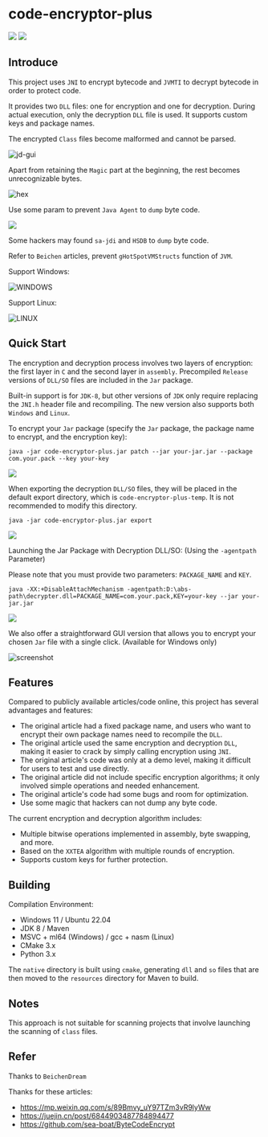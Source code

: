 # code-encryptor-plus

[![](https://img.shields.io/github/v/release/Y4Sec-Team/code-encryptor-plus)](https://github.com/Y4Sec-Team/code-encryptor-plus/releases/latest)
![](https://img.shields.io/github/downloads/Y4Sec-Team/code-encryptor-plus/total)

## Introduce

This project uses `JNI` to encrypt bytecode and `JVMTI` to decrypt bytecode in order to protect code.

It provides two `DLL` files: one for encryption and one for decryption. During actual execution, only the decryption `DLL` file is used. It supports custom keys and package names.

The encrypted `Class` files become malformed and cannot be parsed.

![jd-gui](../img/002.png)

Apart from retaining the `Magic` part at the beginning, the rest becomes unrecognizable bytes.

![hex](../img/003.png)

Use some param to prevent `Java Agent` to `dump` byte code.

![](../img/007.png)

Some hackers may found `sa-jdi` and `HSDB` to `dump` byte code.

Refer to `Beichen` articles, prevent `gHotSpotVMStructs` function of `JVM`.

Support Windows:

![WINDOWS](../img/008.png)

Support Linux:

![LINUX](../img/009.png)

## Quick Start

The encryption and decryption process involves two layers of encryption: the first layer in `C` and the second layer in `assembly`. Precompiled `Release` versions of `DLL/SO` files are included in the `Jar` package.

Built-in support is for `JDK-8`, but other versions of `JDK` only require replacing the `JNI.h` header file and recompiling. The new version also supports both `Windows` and `Linux`.

To encrypt your `Jar` package (specify the `Jar` package, the package name to encrypt, and the encryption key):

```shell
java -jar code-encryptor-plus.jar patch --jar your-jar.jar --package com.your.pack --key your-key
```

![](../img/004.png)

When exporting the decryption `DLL/SO` files, they will be placed in the default export directory, which is `code-encryptor-plus-temp`. It is not recommended to modify this directory.

```shell
java -jar code-encryptor-plus.jar export
```

![](../img/005.png)

Launching the Jar Package with Decryption DLL/SO: (Using the `-agentpath` Parameter)

Please note that you must provide two parameters: `PACKAGE_NAME` and `KEY`.
```shell
java -XX:+DisableAttachMechanism -agentpath:D:\abs-path\decrypter.dll=PACKAGE_NAME=com.your.pack,KEY=your-key --jar your-jar.jar
```

![](../img/006.png)

We also offer a straightforward GUI version that allows you to encrypt your chosen `Jar` file with a single click. (Available for Windows only)

![screenshot](../img/010.png)

## Features

Compared to publicly available articles/code online, this project has several advantages and features:

- The original article had a fixed package name, and users who want to encrypt their own package names need to recompile the `DLL`.
- The original article used the same encryption and decryption `DLL`, making it easier to crack by simply calling encryption using `JNI`.
- The original article's code was only at a demo level, making it difficult for users to test and use directly.
- The original article did not include specific encryption algorithms; it only involved simple operations and needed enhancement.
- The original article's code had some bugs and room for optimization.
- Use some magic that hackers can not dump any byte code.

The current encryption and decryption algorithm includes:

- Multiple bitwise operations implemented in assembly, byte swapping, and more.
- Based on the `XXTEA` algorithm with multiple rounds of encryption.
- Supports custom keys for further protection.

## Building

Compilation Environment:
- Windows 11 / Ubuntu 22.04
- JDK 8 / Maven
- MSVC + ml64 (Windows) / gcc + nasm (Linux)
- CMake 3.x
- Python 3.x

The `native` directory is built using `cmake`, generating `dll` and `so` files that are then moved to the `resources` directory for Maven to build.

## Notes

This approach is not suitable for scanning projects that involve launching the scanning of `class` files.

## Refer

Thanks to `BeichenDream`

Thanks for these articles:
- https://mp.weixin.qq.com/s/89Bmvy_uY97TZm3vR9lyWw
- https://juejin.cn/post/6844903487784894477
- https://github.com/sea-boat/ByteCodeEncrypt


